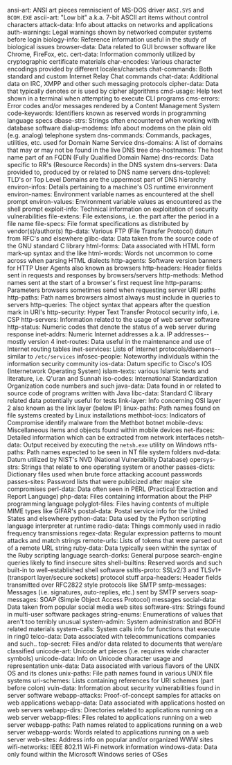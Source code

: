ansi-art: ANSI art pieces remniscient of MS-DOS driver `ANSI.SYS` and `BCOM.EXE`
ascii-art: "Low bit" a.k.a. 7-bit ASCII art items without control characters
attack-data: Info about attacks on networks and applications
auth-warnings: Legal warnings shown by networked computer systems before login
biology-info: Reference information useful in the study of biological issues
browser-data: Data related to GUI browser software like Chrome, FireFox, etc.
cert-data: Information commonly utilized by cryptographic certificate materials
char-encodes: Various character encodings provided by different locales/charsets
chat-commands: Both standard and custom Internet Relay Chat commands
chat-data: Additional data on IRC, XMPP and other such messaging protocols
cipher-data: Data that typically denotes or is used by cipher algorithms
cmd-usage: Help text shown in a terminal when attempting to execute CLI programs
cms-errors: Error codes and/or messages rendered by a Content Management System
code-keywords: Identifiers known as reserved words in programming language specs
dbase-strs: Strings often encountered when working with database software
dialup-modems: Info about modems on the plain old (e.g. analog) telephone system
dns-commands: Commands, packages, utilities, etc. used for Domain Name Service 
dns-domains: A list of domains that may or may not be found in the live DNS tree
dns-hostnames: The host name part of an FQDN (Fully Qualified Domain Name)
dns-records: Data specific to RR's (Resource Records) in the DNS system
dns-servers: Data provided to, produced by or related to DNS name servers
dns-toplevel: TLD's or Top Level Domains are the uppermost part of DNS hierarchy
environ-infos: Details pertaining to a machine's OS runtime environment
environ-names: Environment variable names as encountered at the shell prompt
environ-values: Environment variable values as encountered as the shell prompt
exploit-info: Technical information on exploitation of security vulnerabilities
file-extens: File extensions, i.e. the part after the period in a file name
file-specs: File format specifications as distributed by vendor(s)/author(s)
ftp-data: Various FTP (File Transfer Protocol) datum from RFC's and elsewhere
glibc-data: Data taken from the source code of the GNU standard C library
html-forms: Data associated with HTML form mark-up syntax and the like
html-words: Words not uncommon to come across when parsing HTML dialects
http-agents: Software version banners for HTTP User Agents also known as browsers
http-headers: Header fields sent in requests and responses by browsers/servers
http-methods: Method names sent at the start of a browser's first request line 
http-params: Parameters browsers sometimes send when requesting server URI paths
http-paths: Path names browsers almost always must include in queries to servers
http-queries: The object syntax that appears after the question mark in URI's
http-security: Hyper Text Transfer Protocol security info, i.e. CSP
http-servers: Information related to the usage of web server software
http-status: Numeric codes that denote the status of a web server during response
inet-addrs: Numeric Internet addresses a.k.a. IP addresses--mostly version 4
inet-routes: Data useful in the maintenance and use of Internet routing tables
inet-services: Lists of Internet protocols/daemons--similar to `/etc/services`
infosec-people: Noteworthy individuals within the information security community
ios-data: Datum specific to Cisco's IOS (Internetwork Operating System) 
islam-texts: various Islamic texts and literature, i.e. Q'uran and Sunnah
iso-codes: International Standardization Organization code numbers and such
java-data: Data found in or related to source code of programs written with Java
libc-data: Standard C library related data potentially useful for tests
link-layer: Info concerning OSI layer 2 also known as the link layer (below IP)
linux-paths: Path names found on file systems created by Linux installations
methbot-iocs: Indicators of Compromise identify malware from the Methbot botnet
mobile-devs: Miscellaneous items and objects found within mobile devices
net-ifaces: Detailed information which can be extracted from network interfaces
netsh-data: Output received by executing the `netsh.exe` utility on Windows
ntfs-paths: Path names expected to be seen in NT file system folders
nvd-data: Datum utilized by NIST's NVD (National Vulnerability Database) 
opersys-strs: Strings that relate to one operating system or another 
passes-dicts: Dictionary files used when brute force attacking account passwords
passes-sites: Password lists that were publicized after major site compromises
perl-data: Data often seen in PERL (Practical Extraction and Report Language) 
php-data: Files containing information about the PHP programming language
polyglot-files: Files having contents of multiple MIME types like GIFAR's
postal-data: Postal service info for the United States and elsewhere
python-data: Data used by the Python scripting language interpreter at runtime
radio-data: Things commonly used in radio frequency transmissions
regex-data: Regular expression patterns to mount attacks and match strings
remote-urls: Lists of tokens that were parsed out of a remote URL string
ruby-data: Data typically seen within the syntax of the Ruby scripting language
search-dorks: General purpose search-engine queries likely to find insecure sites
shell-builtins: Reserved words and such built-in to well-established shell software
ssltls-proto: SSLv2/3 and TLSv1+ (transport layer/secure sockets) protocol stuff
arpa-headers: Header fields transmitted over RFC2822 style protocols like SMTP
smtp-messages: Messages (i.e. signatures, auto-replies, etc.) sent by SMTP servers
soap-messages: SOAP (Simple Object Access Protocol) messages
social-data: Data taken from popular social media web sites
software-strs: Strings found in multi-user software packages
string-enums: Enumerations of values that aren't too terribly unusual
system-admin: System administration and BOFH related materials
system-calls: System calls info for functions that execute in ring0
telco-data: Data associated with telecommunications companies and such..
top-secret: Files and/or data related to documents that were/are classified
unicode-art: Unicode art pieces (i.e. requires wide character symbols)
unicode-data: Info on Unicode character usage and representation
unix-data: Data associated with various flavors of the UNIX OS and its clones
unix-paths: File path names found in various UNIX file systems
uri-schemes: Lists containing references for URI schemes (part before colon)
vuln-data: Information about security vulnerabilities found in server software
webapp-attacks: Proof-of-concept samples for attacks on web applications
webapp-data: Data associated with applications hosted on web servers
webapp-dirs: Directories related to applications running on a web server
webapp-files: Files related to applications running on a web server
webapp-paths: Path names related to applications running on a web server
webapp-words: Words related to applications running on a web server
web-sites: Address info on popular and/or organized WWW sites 
wifi-networks: IEEE 802.11 Wi-Fi network information
windows-data: Data only found within the Microsoft Windows series of OSes
